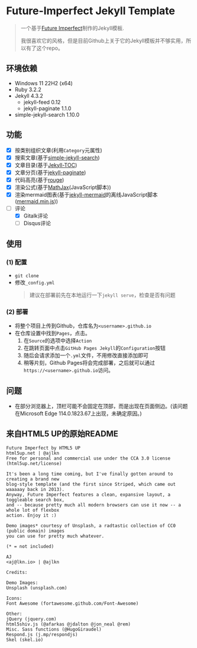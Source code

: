 # Future-Imperfect Jekyll Template

> 一个基于[Future Imperfect](https://html5up.net/future-imperfect)制作的Jekyll模板.
>
> 我很喜欢它的风格，但是目前Github上关于它的Jekyll模板并不够实用，所以有了这个repo。

## 环境依赖

* Windows 11 22H2 (x64)
* Ruby 3.2.2
* Jekyll 4.3.2
  * jekyll-feed 0.12
  * jekyll-paginate 1.1.0
* simple-jekyll-search 1.10.0

## 功能

* [x] 按类别组织文章(利用`Category`元属性)
* [x] 搜索文章(基于[simple-jekyll-search](https://github.com/christian-fei/Simple-Jekyll-Search))
* [x] 文章目录(基于[Jekyll-TOC](https://github.com/allejo/jekyll-toc))
* [x] 文章分页(基于[jekyll-paginate](https://rubygems.org/gems/jekyll-paginate/versions/1.1.0))
* [x] 代码高亮(基于[rouge](https://rubygems.org/gems/rouge/versions/4.1.2))
* [x] 渲染公式(基于[MathJax](https://www.mathjax.org)(JavaScript脚本))
* [x] 渲染mermaid图表(基于[jekyll-mermaid](https://github.com/jasonbellamy/jekyll-mermaid)的离线JavaScript脚本([mermaid.min.js](https://unpkg.com/browse/mermaid@10.2.4/dist/mermaid.min.js)))
* [ ] 评论
  * [x] Gitalk评论
  * [ ] Disqus评论

## 使用

### (1) 配置

* `git clone`
* 修改`_config.yml`
  > 建议在部署前先在本地运行一下`jekyll serve`，检查是否有问题

### (2) 部署

* 将整个项目上传到Github，仓库名为`<username>.github.io`
* 在仓库设置中找到`Pages`，点击。
  1. 在`Source`的选项中选择`Action`
  2. 在跳转页面中点击`GitHub Pages Jekyll`的`Configuration`按钮
  3. 随后会请求添加一个`.yml`文件，不用修改直接添加即可
  4. 稍等片刻，Github Pages将会完成部署，之后就可以通过`https://<username>.github.io`访问。

## 问题

* 在部分浏览器上，顶栏可能不会固定在顶部，而是出现在页面侧边。(该问题在Microsoft Edge 114.0.1823.67上出现，未确定原因。)

## 来自HTML5 UP的原始README

    Future Imperfect by HTML5 UP
    html5up.net | @ajlkn
    Free for personal and commercial use under the CCA 3.0 license (html5up.net/license)

    It's been a long time coming, but I've finally gotten around to creating a brand new
    blog-style template (and the first since Striped, which came out waaaaay back in 2013).
    Anyway, Future Imperfect features a clean, expansive layout, a toggleable search box,
    and -- because pretty much all modern browsers can use it now -- a whole lot of flexbox
    action. Enjoy it :)

    Demo images* courtesy of Unsplash, a radtastic collection of CC0 (public domain) images
    you can use for pretty much whatever.

    (* = not included)

    AJ
    <aj@lkn.io> | @ajlkn

    Credits:

    Demo Images:
    Unsplash (unsplash.com)

    Icons:
    Font Awesome (fortawesome.github.com/Font-Awesome)

    Other:
    jQuery (jquery.com)
    html5shiv.js (@afarkas @jdalton @jon_neal @rem)
    Misc. Sass functions (@HugoGiraudel)
    Respond.js (j.mp/respondjs)
    Skel (skel.io)
